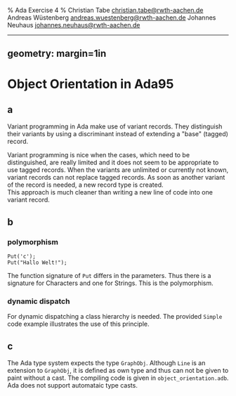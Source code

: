 % Ada Exercise 4
% Christian Tabe <christian.tabe@rwth-aachen.de>
  Andreas Wüstenberg <andreas.wuestenberg@rwth-aachen.de>
  Johannes Neuhaus <johannes.neuhaus@rwth-aachen.de>


---
geometry: margin=1in
---

# Object Orientation in Ada95

## a
Variant programming in Ada make use of variant records. They distinguish their
variants by using a discriminant instead of extending a "base" (tagged) record.  

Variant programming is nice when the cases, which need to be distinguished,
are really limited and it does not seem to be appropriate to use tagged records.
When the variants are unlimited or currently not known, variant records can
not replace tagged records. As soon as another variant of the record is needed,
a new record type is created.  
This approach is much cleaner than writing a new line of code into one
variant record.

## b

### polymorphism
```
Put('c');
Put("Hallo Welt!");
```
The function signature of `Put` differs in the parameters. Thus there is a
signature for Characters and one for Strings. This is the polymorphism.

### dynamic dispatch
For dynamic dispatching a class hierarchy is needed. The provided `Simple`
code example illustrates the use of this principle. 

## c
The Ada type system expects the type `GraphObj`. Although
`Line` is an extension to `GraphObj`, it is defined as own type and thus
can not be given to paint without a cast. The compiling code is given
in `object_orientation.adb`. Ada does not support automataic type casts.
